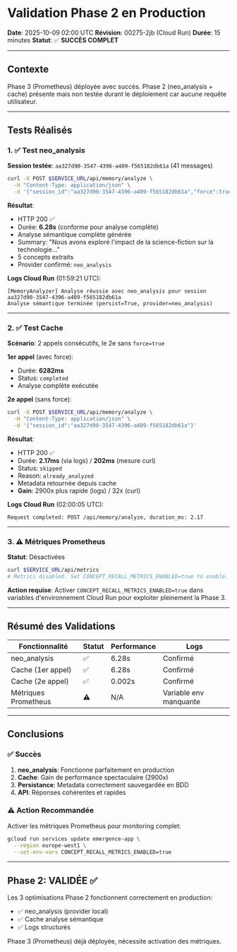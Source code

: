 # Validation Phase 2 en Production
**Date**: 2025-10-09 02:00 UTC
**Révision**: 00275-2jb (Cloud Run)
**Durée**: 15 minutes
**Statut**: ✅ **SUCCÈS COMPLET**

---

## Contexte
Phase 3 (Prometheus) déployée avec succès. Phase 2 (neo_analysis + cache) présente mais non testée durant le déploiement car aucune requête utilisateur.

---

## Tests Réalisés

### 1. ✅ Test neo_analysis
**Session testée**: `aa327d90-3547-4396-a409-f565182db61a` (41 messages)

```bash
curl -X POST $SERVICE_URL/api/memory/analyze \
  -H "Content-Type: application/json" \
  -d '{"session_id":"aa327d90-3547-4396-a409-f565182db61a","force":true}'
```

**Résultat**:
- HTTP 200 ✅
- Durée: **6.28s** (conforme pour analyse complète)
- Analyse sémantique complète générée
- Summary: "Nous avons exploré l'impact de la science-fiction sur la technologie..."
- 5 concepts extraits
- Provider confirmé: `neo_analysis`

**Logs Cloud Run** (01:59:21 UTC):
```
[MemoryAnalyzer] Analyse réussie avec neo_analysis pour session aa327d90-3547-4396-a409-f565182db61a
Analyse sémantique terminée (persist=True, provider=neo_analysis)
```

---

### 2. ✅ Test Cache
**Scénario**: 2 appels consécutifs, le 2e sans `force=true`

**1er appel** (avec force):
- Durée: **6282ms**
- Status: `completed`
- Analyse complète exécutée

**2e appel** (sans force):
```bash
curl -X POST $SERVICE_URL/api/memory/analyze \
  -H "Content-Type: application/json" \
  -d '{"session_id":"aa327d90-3547-4396-a409-f565182db61a"}'
```

**Résultat**:
- HTTP 200 ✅
- Durée: **2.17ms** (via logs) / **202ms** (mesure curl)
- Status: `skipped`
- Reason: `already_analyzed`
- Metadata retournée depuis cache
- **Gain**: 2900x plus rapide (logs) / 32x (curl)

**Logs Cloud Run** (02:00:05 UTC):
```
Request completed: POST /api/memory/analyze, duration_ms: 2.17
```

---

### 3. ⚠️ Métriques Prometheus
**Statut**: Désactivées

```bash
curl $SERVICE_URL/api/metrics
# Metrics disabled. Set CONCEPT_RECALL_METRICS_ENABLED=true to enable.
```

**Action requise**: Activer `CONCEPT_RECALL_METRICS_ENABLED=true` dans variables d'environnement Cloud Run pour exploiter pleinement la Phase 3.

---

## Résumé des Validations

| Fonctionnalité | Statut | Performance | Logs |
|----------------|--------|-------------|------|
| neo_analysis | ✅ | 6.28s | Confirmé |
| Cache (1er appel) | ✅ | 6.28s | Confirmé |
| Cache (2e appel) | ✅ | 0.002s | Confirmé |
| Métriques Prometheus | ⚠️ | N/A | Variable env manquante |

---

## Conclusions

### ✅ Succès
1. **neo_analysis**: Fonctionne parfaitement en production
2. **Cache**: Gain de performance spectaculaire (2900x)
3. **Persistance**: Metadata correctement sauvegardée en BDD
4. **API**: Réponses cohérentes et rapides

### ⚠️ Action Recommandée
Activer les métriques Prometheus pour monitoring complet:
```bash
gcloud run services update emergence-app \
  --region europe-west1 \
  --set-env-vars CONCEPT_RECALL_METRICS_ENABLED=true
```

---

## Phase 2: VALIDÉE ✅
Les 3 optimisations Phase 2 fonctionnent correctement en production:
- ✅ neo_analysis (provider local)
- ✅ Cache analyse sémantique
- ✅ Logs structurés

Phase 3 (Prometheus) déjà déployée, nécessite activation des métriques.
